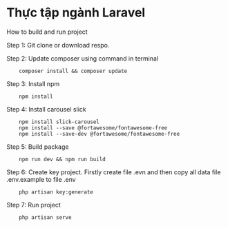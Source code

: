 # Thực tập ngành Laravel

How to build and run project

Step 1: Git clone or download respo.

Step 2: Update composer using command in terminal

        composer install && composer update
        
Step 3: Install npm

        npm install

Step 4: Install carousel slick

        npm install slick-carousel
        npm install --save @fortawesome/fontawesome-free
        npm install --save-dev @fortawesome/fontawesome-free
        
Step 5: Build package
        
        npm run dev && npm run build 
        
Step 6: Create key project. Firstly create file .evn and then copy all data file .env.example to file .env
   
        php artisan key:generate
        
Step 7: Run project

        php artisan serve

        
